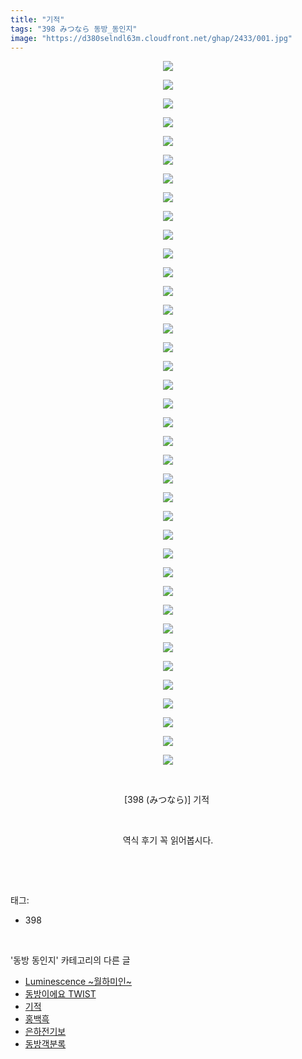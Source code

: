 ```yaml
---
title: "기적"
tags: "398 みつなら 동방_동인지"
image: "https://d380selndl63m.cloudfront.net/ghap/2433/001.jpg"
---
```

<div class="article">
<p style="text-align: center; clear: none; float: none;"><img src="{{ site.imgserver5 }}/ghap/2433/001.jpg"/></p>
<p style="text-align: center; clear: none; float: none;"><img src="{{ site.imgserver5 }}/ghap/2433/002.jpg"/></p>
<p style="text-align: center; clear: none; float: none;"><img src="{{ site.imgserver5 }}/ghap/2433/003.jpg"/></p>
<p style="text-align: center; clear: none; float: none;"><img src="{{ site.imgserver5 }}/ghap/2433/004.jpg"/></p>
<p style="text-align: center; clear: none; float: none;"><img src="{{ site.imgserver5 }}/ghap/2433/005.jpg"/></p>
<p style="text-align: center; clear: none; float: none;"><img src="{{ site.imgserver5 }}/ghap/2433/006.jpg"/></p>
<p style="text-align: center; clear: none; float: none;"><img src="{{ site.imgserver5 }}/ghap/2433/007.jpg"/></p>
<p style="text-align: center; clear: none; float: none;"><img src="{{ site.imgserver5 }}/ghap/2433/008.jpg"/></p>
<p style="text-align: center; clear: none; float: none;"><img src="{{ site.imgserver5 }}/ghap/2433/009.jpg"/></p>
<p style="text-align: center; clear: none; float: none;"><img src="{{ site.imgserver5 }}/ghap/2433/010.jpg"/></p>
<p style="text-align: center; clear: none; float: none;"><img src="{{ site.imgserver5 }}/ghap/2433/011.jpg"/></p>
<p style="text-align: center; clear: none; float: none;"><img src="{{ site.imgserver5 }}/ghap/2433/012.jpg"/></p>
<p style="text-align: center; clear: none; float: none;"><img src="{{ site.imgserver5 }}/ghap/2433/013.jpg"/></p>
<p style="text-align: center; clear: none; float: none;"><img src="{{ site.imgserver5 }}/ghap/2433/014.jpg"/></p>
<p style="text-align: center; clear: none; float: none;"><img src="{{ site.imgserver5 }}/ghap/2433/015.jpg"/></p>
<p style="text-align: center; clear: none; float: none;"><img src="{{ site.imgserver5 }}/ghap/2433/016.jpg"/></p>
<p style="text-align: center; clear: none; float: none;"><img src="{{ site.imgserver5 }}/ghap/2433/017.jpg"/></p>
<p style="text-align: center; clear: none; float: none;"><img src="{{ site.imgserver5 }}/ghap/2433/018.jpg"/></p>
<p style="text-align: center; clear: none; float: none;"><img src="{{ site.imgserver5 }}/ghap/2433/019.jpg"/></p>
<p style="text-align: center; clear: none; float: none;"><img src="{{ site.imgserver5 }}/ghap/2433/020.jpg"/></p>
<p style="text-align: center; clear: none; float: none;"><img src="{{ site.imgserver5 }}/ghap/2433/021.jpg"/></p>
<p style="text-align: center; clear: none; float: none;"><img src="{{ site.imgserver5 }}/ghap/2433/022.jpg"/></p>
<p style="text-align: center; clear: none; float: none;"><img src="{{ site.imgserver5 }}/ghap/2433/023.jpg"/></p>
<p style="text-align: center; clear: none; float: none;"><img src="{{ site.imgserver5 }}/ghap/2433/024.jpg"/></p>
<p style="text-align: center; clear: none; float: none;"><img src="{{ site.imgserver5 }}/ghap/2433/025.jpg"/></p>
<p style="text-align: center; clear: none; float: none;"><img src="{{ site.imgserver5 }}/ghap/2433/026.jpg"/></p>
<p style="text-align: center; clear: none; float: none;"><img src="{{ site.imgserver5 }}/ghap/2433/027.jpg"/></p>
<p style="text-align: center; clear: none; float: none;"><img src="{{ site.imgserver5 }}/ghap/2433/028.jpg"/></p>
<p style="text-align: center; clear: none; float: none;"><img src="{{ site.imgserver5 }}/ghap/2433/029.jpg"/></p>
<p style="text-align: center; clear: none; float: none;"><img src="{{ site.imgserver5 }}/ghap/2433/030.jpg"/></p>
<p style="text-align: center; clear: none; float: none;"><img src="{{ site.imgserver5 }}/ghap/2433/031.jpg"/></p>
<p style="text-align: center; clear: none; float: none;"><img src="{{ site.imgserver5 }}/ghap/2433/032.jpg"/></p>
<p style="text-align: center; clear: none; float: none;"><img src="{{ site.imgserver5 }}/ghap/2433/033.jpg"/></p>
<p style="text-align: center; clear: none; float: none;"><img src="{{ site.imgserver5 }}/ghap/2433/034.jpg"/></p>
<p style="text-align: center; clear: none; float: none;"><img src="{{ site.imgserver5 }}/ghap/2433/035.jpg"/></p>
<p style="text-align: center; clear: none; float: none;"><img src="{{ site.imgserver5 }}/ghap/2433/036.jpg"/></p>
<p style="text-align: center; clear: none; float: none;"><img src="{{ site.imgserver5 }}/ghap/2433/037.jpg"/></p>
<p style="text-align: center; clear: none; float: none;"><img src="{{ site.imgserver5 }}/ghap/2433/038.jpg"/></p>
<p style="text-align: center; clear: none; float: none;"><br/></p>
<p style="text-align: center; clear: none; float: none;">[398 (みつなら)] 기적 </p>
<p style="text-align: center; clear: none; float: none;"><br/></p>
<p style="text-align: center; clear: none; float: none;">역식 후기 꼭 읽어봅시다.</p>
<p><br/></p>
</div><br/>
<div class="tagTrail">
<p>태그: </p>
<ul>
<li>398</li>
</ul>
</div><br/>
<div class="another">
<p>'동방 동인지' 카테고리의 다른 글</p>
<ul>
<li><a href="/ghap_2435">Luminescence ~월하미인~</a></li>
<li><a href="/ghap_2434">동방이에요 TWIST</a></li>
<li><a href="/ghap_2433">기적</a></li>
<li><a href="/ghap_2432">홍백흑</a></li>
<li><a href="/ghap_2431">은하전기보</a></li>
<li><a href="/ghap_2430">동방객분록</a></li>
</ul>
</div><br/>
<div class="cb_module cb_fluid">
<div class="cb_wrt cb_profile">
</div><!-- commentList close -->
</div><br/>
